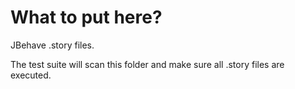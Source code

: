 # What to put here?

JBehave .story files.

The test suite will scan this folder and make sure all .story files are executed.